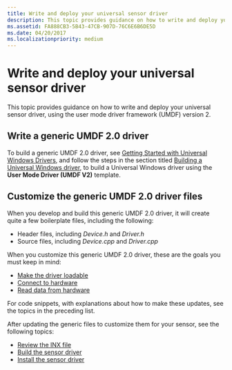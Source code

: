 ```yaml
---
title: Write and deploy your universal sensor driver
description: This topic provides guidance on how to write and deploy your universal sensor driver, using the user mode driver framework (UMDF) version 2.
ms.assetid: FA888CB3-5B43-47CB-907D-76C6E6B6DE5D
ms.date: 04/20/2017
ms.localizationpriority: medium
---
```


# Write and deploy your universal sensor driver


This topic provides guidance on how to write and deploy your universal sensor driver, using the user mode driver framework (UMDF) version 2.

## Write a generic UMDF 2.0 driver


To build a generic UMDF 2.0 driver, see [Getting Started with Universal Windows Drivers](../develop/getting-started-with-windows-drivers.md), and follow the steps in the section titled [Building a Universal Windows driver](https://docs.microsoft.com/windows-hardware/drivers/develop/building-a-windows-driver), to build a Universal Windows driver using the **User Mode Driver (UMDF V2)** template.

## Customize the generic UMDF 2.0 driver files


When you develop and build this generic UMDF 2.0 driver, it will create quite a few boilerplate files, including the following:

-   Header files, including *Device.h* and *Driver.h*
-   Source files, including *Device.cpp* and *Driver.cpp*

When you customize this generic UMDF 2.0 driver, these are the goals you must keep in mind:

-   [Make the driver loadable](make-the-driver-loadable.md)
-   [Connect to hardware](connect-to-hardware.md)
-   [Read data from hardware](read-data-from-hardware.md)

For code snippets, with explanations about how to make these updates, see the topics in the preceding list.

After updating the generic files to customize them for your sensor, see the following topics:

-   [Review the INX file](review-and-revise-the-inf-file.md)
-   [Build the sensor driver](build-the-sensor-driver.md)
-   [Install the sensor driver](install-the-sensor-driver.md)

 

